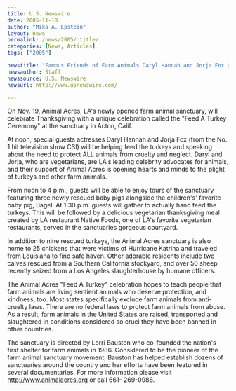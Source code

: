 ```yaml
---
title: U.S. Newswire
date: 2005-11-18
author: "Mika A. Epstein"
layout: news
permalink: /news/2005/:title/
categories: [News, Articles]
tags: ["2005"]

newstitle: "Famous Friends of Farm Animals Daryl Hannah and Jorja Fox Celebrate Thanksgiving by Feeding a Turkey Rather Than Eating One!  "
newsauthor: Staff
newssource: U.S. Newswire
newsurl: http://www.usnewswire.com/

---
```

On Nov. 19, Animal Acres, LA's newly opened farm animal sanctuary, will celebrate Thanksgiving with a unique celebration called the "Feed A Turkey Ceremony" at the sanctuary in Acton, Calif.

At noon, special guests actresses Daryl Hannah and Jorja Fox (from the No. 1 hit television show CSI) will be helping feed the turkeys and speaking about the need to protect ALL animals from cruelty and neglect. Daryl and Jorja, who are vegetarians, are LA's leading celebrity advocates for animals, and their support of Animal Acres is opening hearts and minds to the plight of turkeys and other farm animals.

From noon to 4 p.m., guests will be able to enjoy tours of the sanctuary featuring three newly rescued baby pigs alongside the children's' favorite baby pig, Bagel. At 1:30 p.m. guests will gather to actually hand feed the turkeys. This will be followed by a delicious vegetarian thanksgiving meal created by LA restaurant Native Foods, one of LA's favorite vegetarian restaurants, served in the sanctuaries gorgeous courtyard.

In addition to nine rescued turkeys, the Animal Acres sanctuary is also home to 25 chickens that were victims of Hurricane Katrina and traveled from Louisiana to find safe haven. Other adorable residents include two calves rescued from a Southern California stockyard, and over 50 sheep recently seized from a Los Angeles slaughterhouse by humane officers.

The Animal Acres "Feed A Turkey" celebration hopes to teach people that farm animals are living sentient animals who deserve protection, and kindness, too. Most states specifically exclude farm animals from anti-cruelty laws. There are no federal laws to protect farm animals from abuse. As a result, farm animals in the United States are raised, transported and slaughtered in conditions considered so cruel they have been banned in other countries.

The sanctuary is directed by Lorri Bauston who co-founded the nation's first shelter for farm animals in 1986. Considered to be the pioneer of the farm animal sanctuary movement, Bauston has helped establish dozens of sanctuaries around the country and her efforts have been featured in several documentaries. For more information please visit http://www.animalacres.org or call 661- 269-0986.
